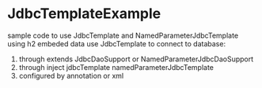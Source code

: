 # JdbcTemplateExample
sample code to use JdbcTemplate and NamedParameterJdbcTemplate
using h2 embeded data
use JdbcTemplate to connect to database:
1. through extends JdbcDaoSupport or NamedParameterJdbcDaoSupport
2. through inject jdbcTemplate namedParameterJdbcTemplate
3. configured by annotation or xml
